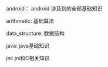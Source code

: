 android：
    android 涉及到的全部基础知识

arithmetic:
    基础算法
    
data_structure:
    数据结构
 
java:
    java基础知识

jni:
    jni和C相关知识